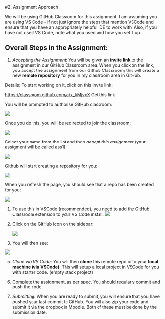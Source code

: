 #2. Assignment Approach

We will be using GitHub Classroom for this assignment. I am assuming you are using VS Code - if not just ignore the steps that mention VSCode and ensure that you have an appropriately helpful IDE to work with. Also, if you have not used VS Code, note what you used and how you set it up. 


## Overall Steps in the Assignment:


1. *Accepting the Assignment*: You will be given an **invite link** to the assignment in our GitHub Classroom area.  When you click on the link, you accept the assignment from our Github Classroom; this will create a new **remote repository** for you in my classroom area in GitHub.

Details: 
To start working on it, click on this invite link:

<https://classroom.github.com/a/x_kMjvxX>  Get this link


You will be prompted to authorise GitHub classroom:

![](img/01.png)

Once you do this, you will be redirected to join the classroom:

![](img/02.png)

Select your name from the list and then *accept this assignment* (your assigment will be called ass1):

![](img/03.png)

Github will start creating a repository for you:

![](img/04.png)

When you refresh the page, you should see that a repo has been created for you:

![](img/05.png)


1. To use this in VSCode (recommended), you need to add the GitHub Classroom extension to your VS Code install. 
   ![](img/vscode.PNG) 

2. Click on  the GitHub icon on the sidebar: 
   
    ![](img/sidebar.PNG) 

3. You will then see:

![](img/accept.PNG) 

5. *Clone via VS Code*: You will then **clone** this remote repo onto your **local machine (via VSCode)**.  This will setup a local project in VSCode for you with starter code. (empty stack project)

6. Complete the assignment, as per spec. You should regularly commit and push the code. 

6.  *Submitting*: When you are ready to submit, you will ensure that you have pushed your last commit to GitHub.  You will also zip your code and submit it via the dropbox in Moodle.  Both of these must be done by the submission date. 






